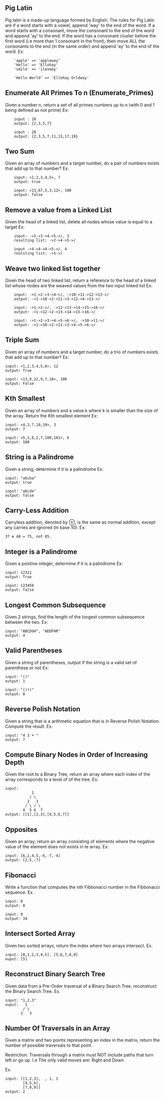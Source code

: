 ## Pig Latin
Pig latin is a made-up language formed by English. The rules for Pig Latin are if a word starts with a vowel, append 'way' to the end of the word. If a word starts with a consonant, move the consonant to the end of the word and append 'ay' to the end. If the word has a consonant cluster before the first word (i.e more than 1 consonant in the front), then move ALL the consonants to the end (in the same order) and append 'ay' to the end of the word.
Ex:
```
    'apple' => 'appleway'
    'Hello' => 'Ellohay'
    'smile' => 'ilesmay'

    'Hello World' => 'Ellohay Orldway'
```
## Enumerate All Primes To n (Enumerate_Primes)
Given a number n, return a set of all primes numbers up to n (with 0 and 1 being defined as not prime)
Ex: 
``` 
    input : 10
    output: {2,3,5,7}

    input : 20
    output: {2,3,5,7,11,13,17,19}
```
## Two Sum
Given an array of numbers and a target number, do a pair of numbers exists that add up to that number?
Ex:
```
    input: <1,2,3,4,5>, 7
    output: true

    input: <13,67,5,3,12>, 100
    output: false
```
## Remove a value from a Linked List
Given the head of a linked list, delete all nodes whose value is equal to a target
Ex:
```
    input: ->2->3->4->5->/, 3
    resulting list: ->2->4->5->/

    input ->4->4->4->5->/, 4
    reulsting list: ->5->/

```

## Weave two linked list together
Given the head of two linked list, return a reference to the head of a linked list whose nodes are the weaved values from the two input linked list
Ex:
```
    input: ->1->2->3->4->/, ->10->11->12->13->/
    output: ->1->10->2->11->3->12->4->13->/

    input: ->1->2->/, ->12->13->14->15->16->/
    output: ->1->12->2->13->14->15->16->/

    input: ->1->2->3->4->5->6->/, ->10->11->/
    output: ->1->10->2->11->3->4->5->6->/

```

## Triple Sum
Given an array of numbers and a target number, do a trio of numbers exists that add up to that number?
Ex:
```
input: <1,2,3,4,5,6>, 12
output: True

input: <13,8,22,9,7,10>, 100
output: False

```

## Kth Smallest
Given an array of numbers and a value k where k is smaller than the size of the array. Return the Kth smallest element
Ex:
```
input: <4,3,7,10,19>, 3
output: 7

input: <5,1,6,2,7,100,101>, 6
output: 100
```

## String is a Palindrome
Given a string, determine if it is a palindrome
Ex:
```
input: "abcba"
output: true

input: "abcde"
output: false
```

## Carry-Less Addition
Carryless addition, denoted by ⊕, is the same as normal addition, except any carries are ignored (in base 10). Ex:
```
37 ⊕ 48 = 75, not 85.
```

## Integer is a Palindrome
Given a positive integer, determine if it is a palindrome
Ex:
```
input: 12321
output: True

input: 123456
output: false
```

## Longest Common Subsequence
Given 2 strings, find the length of the longest common subsequence between the two.
Ex:
```
input: "ABCDGH", "AEDFHR"
output: 4
```

## Valid Parentheses
Given a string of parentheses, output if the string is a valid set of parenthese or not
Ex:
```
input: "()"
output: 1

input: "()))"
output: 0
```

## Reverse Polish Notation
Given a string that is a arithmetic equation that is in Reverse Polish Notation. Compute the result. 
Ex:
```
input: "4 3 + "
output: 7
```

## Compute Binary Nodes in Order of Increasing Depth
Given the root to a Binary Tree, return an array where each index of the array corresponds to a level of of the tree.
Ex:
```
input:
            1
           / \
          2   3
         / \ / \
        4  5 6  7
output: [[1],[2,3],[4,5,6,7]]

```
## Opposites
Given an array, return an array consisting of elements where the negative value of the element does not exists in te array.
Ex:
```
input: [6,2,4,5,-6,-7,-4]
output: [2,5,-7]
```

## Fibonacci 
Write a function that computes the nth Fibbonacci number in the Fibbonacci sequence.
Ex.
```
input: 0
output: 0

input: 9
output: 34
```

## Intersect Sorted Array
Given two sorted arrays, return the index where two arrays intersect.
Ex.
```
input: [0,1,2,3,4,5], [5,6,7,8,9]
ouput: [5]
```

## Reconstruct Binary Search Tree
Given data from a Pre-Order traversal of a Binary Search Tree, reconstruct the Binary Search Tree.
Ex.
```
input: "1,2,3"
ouput:   1
        / \
       2   3
```

## Number Of Traversals in an Array
Given a matrix and two points representing an index in the matrix, return the number of possible traversals to that point. 

Restriction: Traversals through a matrix must NOT include paths that turn left or go up. I.e The only valid moves are: Right and Down

Ex.
```
input: [[1,2,3],  , 1, 1
        [4,5,6],
        [7,8,9]] 
output: 2
```

